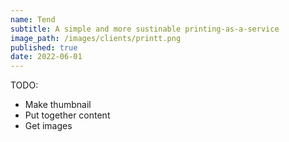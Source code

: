 ```yaml
---
name: Tend
subtitle: A simple and more sustinable printing-as-a-service
image_path: /images/clients/printt.png
published: true
date: 2022-06-01
---
```


TODO:
- Make thumbnail
- Put together content
- Get images